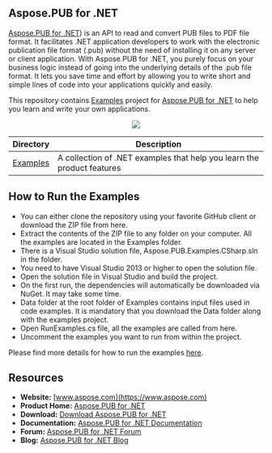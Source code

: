 ## Aspose.PUB for .NET

[Aspose.PUB for .NET](https://products.aspose.com/pub/net)) is an API to read and convert PUB files to PDF file format. It facilitates .NET application developers to work with the electronic publication file format (.pub) without the need of installing it on any server or client application. With Aspose.PUB for .NET, you purely focus on your business logic instead of going into the underlying details of the .pub file format. It lets you save time and effort by allowing you to write short and simple lines of code into your applications quickly and easily.

This repository contains [Examples](Examples) project for [Aspose.PUB for .NET](https://products.aspose.com/pub/net) to help you learn and write your own applications.

<p align="center">

  <a title="Download complete Aspose.PUB for .NET source code" href="https://github.com/aspose-pub/Aspose.PUB-for-.NET/archive/master.zip">
	<img src="https://raw.github.com/AsposeExamples/java-examples-dashboard/master/images/downloadZip-Button-Large.png" />
  </a>
</p>

Directory | Description
--------- | -----------
[Examples](Examples)  | A collection of .NET examples that help you learn the product features

## How to Run the Examples
+ You can either clone the repository using your favorite GitHub client or download the ZIP file from here.
+ Extract the contents of the ZIP file to any folder on your computer. All the examples are located in the Examples folder.
+ There is a Visual Studio solution file, Aspose.PUB.Examples.CSharp.sln in the folder.
+ You need to have Visual Studio 2013 or higher to open the solution file.
+ Open the solution file in Visual Studio and build the project.
+ On the first run, the dependencies will automatically be downloaded via NuGet. It may take some time.
+ Data folder at the root folder of Examples contains input files used in code examples. It is mandatory that you download the Data folder along with the examples project.
+ Open RunExamples.cs file, all the examples are called from here.
+ Uncomment the examples you want to run from within the project.

Please find more details for how to run the examples [here](https://docs.aspose.com/display/pubnet/How+to+Run+the+Examples).

## Resources

+ **Website:** [www.aspose.com](https://www.aspose.com)
+ **Product Home:** [Aspose.PUB for .NET](https://products.aspose.com/pub/net)
+ **Download:** [Download Aspose.PUB for .NET](https://www.nuget.org/packages/Aspose.PUB)
+ **Documentation:** [Aspose.PUB for .NET Documentation](https://docs.aspose.com/display/pubnet/Home)
+ **Forum:** [Aspose.PUB for .NET Forum](https://forum.aspose.com/c/pub)
+ **Blog:** [Aspose.PUB for .NET Blog](https://blog.aspose.com/category/aspose-products/aspose-pub-product-family/)
